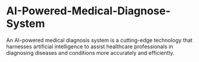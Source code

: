 # AI-Powered-Medical-Diagnose-System
An AI-powered medical diagnosis system is a cutting-edge technology that harnesses artificial intelligence to assist healthcare professionals in diagnosing diseases and conditions more accurately and efficiently.
